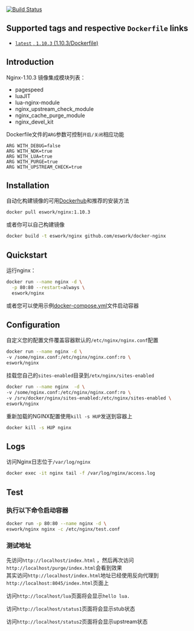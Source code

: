 [![Build Status](https://travis-ci.org/EsWork/docker-nginx.svg?branch=master)](https://travis-ci.org/EsWork/docker-nginx)

## Supported tags and respective `Dockerfile` links

- [`latest` , `1.10.3`  (1.10.3/Dockerfile)](https://github.com/EsWork/docker-nginx/blob/master/Dockerfile)

Introduction
---

Nginx-1.10.3 镜像集成模块列表：
- pagespeed
- luaJIT
- lua-nginx-module
- nginx_upstream_check_module
- nginx_cache_purge_module
- nginx_devel_kit

Dockerfile文件的`ARG`参数可控制`开启/关闭`相应功能

```
ARG WITH_DEBUG=false
ARG WITH_NDK=true
ARG WITH_LUA=true
ARG WITH_PURGE=true
ARG WITH_UPSTREAM_CHECK=true
```

Installation
---

自动化构建镜像的可用[Dockerhub](https://hub.docker.com/r/eswork/nginx)和推荐的安装方法

```bash
docker pull eswork/nginx:1.10.3
```

或者你可以自己构建镜像

```bash
docker build -t eswork/nginx github.com/eswork/docker-nginx
```

Quickstart
---

运行nginx：

```bash
docker run --name nginx -d \
  -p 80:80 --restart=always \
  eswork/nginx 
```

或者您可以使用示例[docker-compose.yml](docker-compose.yml)文件启动容器

Configuration
---

自定义您的配置文件覆盖容器默认的`/etc/nginx/nginx.conf`配置

```bash
docker run --name nginx -d \
-v /some/nginx.conf:/etc/nginx/nginx.conf:ro \
eswork/nginx
```

挂载您自己的`sites-enabled`目录到`/etx/nginx/sites-enabled`

```bash
docker run --name nginx  -d \
-v /some/nginx.conf:/etc/nginx/nginx.conf:ro \
-v /srv/docker/nginx/sites-enabled:/etc/nginx/sites-enabled \
eswork/nginx
```

重新加载的NGINX配置使用`kill -s HUP`发送到容器上

```bash
docker kill -s HUP nginx
```

Logs
---

访问Nginx日志位于`/var/log/nginx`
```bash
docker exec -it nginx tail -f /var/log/nginx/access.log
```

Test
---

### 执行以下命令启动容器

```bash
docker run -p 80:80 --name nginx -d \
eswork/nginx nginx -c /etc/nginx/test.conf 
```

### 测试地址


先访问`http://localhost/index.html` ，然后再次访问`http://localhost/purge/index.html`会看到效果  
其实访问`http://localhost/index.html`地址已经使用反向代理到`http://localhost:8045/index.html`页面上


访问`http://localhost/lua`页面将会显示`hello lua.`

访问`http://localhost/status1`页面将会显示stub状态

访问`http://localhost/status2`页面将会显示upstream状态


